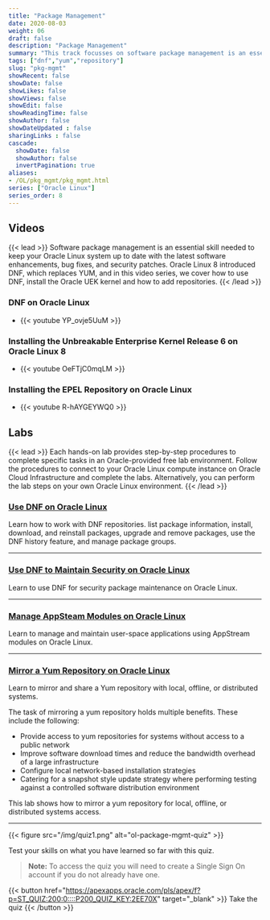 ```yaml
---
title: "Package Management"
date: 2020-08-03
weight: 06
draft: false
description: "Package Management"
summary: "This track focusses on software package management is an essential skill needed to keep your Oracle Linux system up to date with the latest software enhancements, bug fixes, and security patches. Oracle Linux 8 introduced DNF, which replaces YUM, and in this video series, we cover how to use DNF, install the Oracle UEK kernel and how to add repositories."
tags: ["dnf","yum","repository"]
slug: "pkg-mgmt"
showRecent: false
showDate: false
showLikes: false
showViews: false
showEdit: false
showReadingTime: false
showAuthor: false
showDateUpdated : false
sharingLinks : false
cascade:
  showDate: false
  showAuthor: false
  invertPagination: true
aliases:
- /OL/pkg_mgmt/pkg_mgmt.html
series: ["Oracle Linux"]
series_order: 8
---
```


## Videos

{{< lead >}} Software package management is an essential skill needed to keep your Oracle Linux system up to date with the latest software enhancements, bug fixes, and security patches. Oracle Linux 8 introduced DNF, which replaces YUM, and in this video series, we cover how to use DNF, install the Oracle UEK kernel and how to add repositories. {{< /lead >}}

### DNF on Oracle Linux

- {{< youtube YP_ovje5UuM >}}

### Installing the Unbreakable Enterprise Kernel Release 6 on Oracle Linux 8

- {{< youtube OeFTjC0mqLM >}}

### Installing the EPEL Repository on Oracle Linux

- {{< youtube R-hAYGEYWQ0 >}}

## Labs

{{< lead >}} Each hands-on lab provides step-by-step procedures to complete specific tasks in an Oracle-provided free lab environment. Follow the procedures to connect to your Oracle Linux compute instance on Oracle Cloud Infrastructure and complete the labs. Alternatively, you can perform the lab steps on your own Oracle Linux environment. {{< /lead >}}

### [Use DNF on Oracle Linux](https://luna.oracle.com/lab/609f19ec-b142-4fa9-81d1-ab6d1e97478c)

Learn how to work with DNF repositories. list package information, install, download, and reinstall packages, upgrade and remove packages, use the DNF history feature, and manage package groups.

---

### [Use DNF to Maintain Security on Oracle Linux](https://luna.oracle.com/lab/b48151dc-20d9-4c52-b868-840978f4a514)

Learn to use DNF for security package maintenance on Oracle Linux.

---

### [Manage AppSteam Modules on Oracle Linux](https://luna.oracle.com/lab/19feea85-3457-4e8d-bf4d-7f962ee0505f)

Learn to manage and maintain user-space applications using AppStream modules on Oracle Linux.

---

### [Mirror a Yum Repository on Oracle Linux](https://luna.oracle.com/lab/b3779123-c17c-4f89-bb93-8c343d891825)

Learn to mirror and share a Yum repository with local, offline, or distributed systems.

The task of mirroring a yum repository holds multiple benefits. These include the following:

- Provide access to yum repositories for systems without access to a public network
- Improve software download times and reduce the bandwidth overhead of a large infrastructure
- Configure local network-based installation strategies
- Catering for a snapshot style update strategy where performing testing against a controlled software distribution environment

This lab shows how to mirror a yum repository for local, offline, or distributed systems access.

---

{{< figure src="/img/quiz1.png" alt="ol-package-mgmt-quiz" >}}

Test your skills on what you have learned so far with this quiz.

> **Note:** To access the quiz you will need to create a Single Sign On account if you do not already have one.

{{< button href="https://apexapps.oracle.com/pls/apex/f?p=ST_QUIZ:200:0::::P200_QUIZ_KEY:2EE70X" target="_blank" >}}
Take the quiz
{{< /button >}}